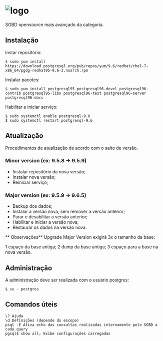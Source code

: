 # ![logo](https://datavirtuality.com/wp-content/uploads/sites/2/2016/07/postgresql-logo-e1472859206311.png)

SGBD opensource mais avançado da categoria.

## Instalação

Instar repositório:
```
$ sudo yum install https://download.postgresql.org/pub/repos/yum/9.6/redhat/rhel-7-x86_64/pgdg-redhat95-9.6-3.noarch.rpm
```

Instalar pacotes:
```
$ sudo yum install postgresql95 postgresql96-devel postgresql96-contrib postgresql95-libs postgresql96-test postgresql96-server postgresql96-docs
```

Habilitar e iniciar serviço:
```
$ sudo systemctl enable postgresql-9.6
$ sudo systemctl restart postgresql-9.6
```

## Atualização

Procedimentos de atualização de acordo com o salto de versão.

### Minor version (ex: 9.5.8 -> 9.5.9)
 * Instalar repositório da nova versão;
 * Instalar nova versão;
 * Reiniciar serviço;
 
### Major version (ex: 9.5.9 -> 9.6.5)
* Backup dos dados;
* Instalar a versão nova, sem remover a versão anterior;
* Parar e desabilitar a versão anterior;
* Habilitar e iniciar a versão nova;
* Restaurar os dados na versão nova.

** Observações**
Upgrade Major Version exigirá 3x o tamanho da base:

 1 espaço da base antiga;
 2 dump da base antiga;
 3 espaço para a base na nova versão.

## Administração

A administração deve ser realizada com o usuário postgres:
```
$ su - postgres
```

## Comandos úteis

```
\? Ajuda
\d Definições (depende do escopo)
psql -E Ativa echo das consultas realizadas internamente pelo SGBD a cada query
pgsql$ show all; Exibe configurações carregadas

```
